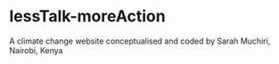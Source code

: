 # lessTalk-moreAction
A climate change website conceptualised and coded by Sarah Muchiri, Nairobi, Kenya
